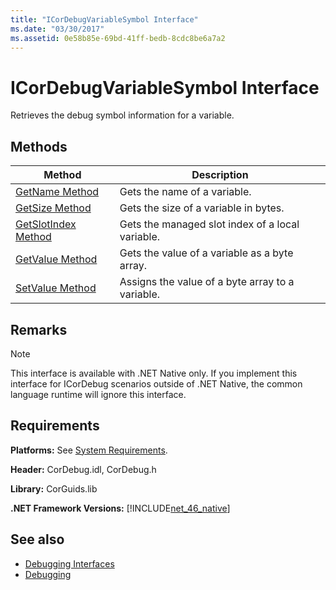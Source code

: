 ```yaml
---
title: "ICorDebugVariableSymbol Interface"
ms.date: "03/30/2017"
ms.assetid: 0e58b85e-69bd-41ff-bedb-8cdc8be6a7a2
---
```

# ICorDebugVariableSymbol Interface
Retrieves the debug symbol information for a variable.  
  
## Methods  
  
|Method|Description|  
|------------|-----------------|  
|[GetName Method](icordebugvariablesymbol-getname-method.md)|Gets the name of a variable.|  
|[GetSize Method](icordebugvariablesymbol-getsize-method.md)|Gets the size of a variable in bytes.|  
|[GetSlotIndex Method](icordebugvariablesymbol-getslotindex-method.md)|Gets the managed slot index of a local variable.|  
|[GetValue Method](icordebugvariablesymbol-getvalue-method.md)|Gets the value of a variable as a byte array.|  
|[SetValue Method](icordebugvariablesymbol-setvalue-method.md)|Assigns the value of a byte array to a variable.|  
  
## Remarks  
  
> [!NOTE]
> This interface is available with .NET Native only. If you implement this interface for ICorDebug scenarios outside of .NET Native, the common language runtime will ignore this interface.  
  
## Requirements  
 **Platforms:** See [System Requirements](../../get-started/system-requirements.md).  
  
 **Header:** CorDebug.idl, CorDebug.h  
  
 **Library:** CorGuids.lib  
  
 **.NET Framework Versions:** [!INCLUDE[net_46_native](../../../../includes/net-46-native-md.md)]  
  
## See also

- [Debugging Interfaces](debugging-interfaces.md)
- [Debugging](index.md)
